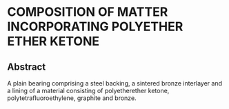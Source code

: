 # COMPOSITION OF MATTER INCORPORATING POLYETHER ETHER KETONE

## Abstract
A plain bearing comprising a steel backing, a sintered bronze interlayer and a lining of a material consisting of polyetherether ketone, polytetrafluoroethylene, graphite and bronze.